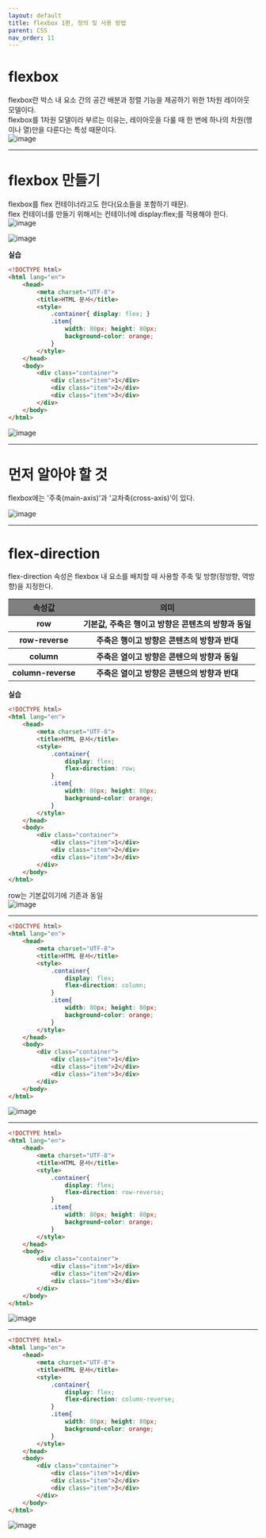 ```yaml
---
layout: default
title: flexbox 1편, 정의 및 사용 방법
parent: CSS
nav_order: 11
---
```


# flexbox  
flexbox란 박스 내 요소 간의 공간 배분과 정렬 기능을 제공하기 위한 1차원 레이아웃 모델이다.  
flexbox를 1차원 모델이라 부르는 이유는, 레이아웃을 다룰 때 한 번에 하나의 차원(행이나 열)만을 다룬다는 특성 때문이다.  
![image](https://github.com/jjsok73379/Java/assets/114732330/8d489e75-a933-42a1-a1b0-88c2eefb8895)  

<hr>  

# flexbox 만들기  
flexbox를 flex 컨테이너라고도 한다(요소들을 포함하기 때문).  
flex 컨테이너를 만들기 위해서는 컨테이너에 display:flex;를 적용해야 한다.  
![image](https://github.com/jjsok73379/Java/assets/114732330/619d3f9b-2522-4e57-9c6a-8d9c43f1b5fc)  

![image](https://github.com/jjsok73379/Java/assets/114732330/cfef40ec-27a2-49f8-b718-3d646312ab59)  

**실습**  
```html
<!DOCTYPE html>
<html lang="en">
    <head>
        <meta charset="UTF-8">
        <title>HTML 문서</title>
        <style>
            .container{ display: flex; }
            .item{
                width: 80px; height: 80px;
                background-color: orange;
            }
        </style>
    </head>
    <body>
        <div class="container">
            <div class="item">1</div>
            <div class="item">2</div>
            <div class="item">3</div>
        </div>
    </body>
</html>
```  
![image](https://github.com/jjsok73379/Java/assets/114732330/d9568570-3591-481f-b213-a5eb4779d0ce)  

<hr>  

# 먼저 알아야 할 것  
flexbox에는 '주축(main-axis)'과 '교차축(cross-axis)'이 있다.  

![image](https://github.com/jjsok73379/Java/assets/114732330/0487155e-5346-4712-9c28-879fef43edb1)  

<hr>  

# flex-direction  
flex-direction 속성은 flexbox 내 요소를 배치할 때 사용할 주축 및 방향(정방향, 역방향)을 지정한다.  

<table>
    <tr>
        <th style="background-color: gray;">속성값</th>
        <th style="background-color: gray;">의미</th>
    </tr>
    <tr>
        <th>row</th>
        <th>기본값, 주축은 행이고 방향은 콘텐츠의 방향과 동일</th>
    </tr>
    <tr>
        <th>row-reverse</th>
        <th>주축은 행이고 방향은 콘텐츠의 방향과 반대</th>
    </tr>
    <tr>
        <th>column</th>
        <th>주축은 열이고 방향은 콘텐으의 방향과 동일</th>
    </tr>
    <tr>
        <th>column-reverse</th>
        <th>주축은 열이고 방향은 콘텐으의 방향과 반대</th>
    </tr>
</table>  

**실습**  
````html
<!DOCTYPE html>
<html lang="en">
    <head>
        <meta charset="UTF-8">
        <title>HTML 문서</title>
        <style>
            .container{
                display: flex;
                flex-direction: row;
            }
            .item{
                width: 80px; height: 80px;
                background-color: orange;
            }
        </style>
    </head>
    <body>
        <div class="container">
            <div class="item">1</div>
            <div class="item">2</div>
            <div class="item">3</div>
        </div>
    </body>
</html>
````  
row는 기본값이기에 기존과 동일  
![image](https://github.com/jjsok73379/Java/assets/114732330/d9568570-3591-481f-b213-a5eb4779d0ce)  

<hr>  

```html
<!DOCTYPE html>
<html lang="en">
    <head>
        <meta charset="UTF-8">
        <title>HTML 문서</title>
        <style>
            .container{
                display: flex;
                flex-direction: column;
            }
            .item{
                width: 80px; height: 80px;
                background-color: orange;
            }
        </style>
    </head>
    <body>
        <div class="container">
            <div class="item">1</div>
            <div class="item">2</div>
            <div class="item">3</div>
        </div>
    </body>
</html>
```  
![image](https://github.com/jjsok73379/Java/assets/114732330/03808f0b-fd0e-43dd-955e-77a67b7bdf17)  

<hr>  

````html
<!DOCTYPE html>
<html lang="en">
    <head>
        <meta charset="UTF-8">
        <title>HTML 문서</title>
        <style>
            .container{
                display: flex;
                flex-direction: row-reverse;
            }
            .item{
                width: 80px; height: 80px;
                background-color: orange;
            }
        </style>
    </head>
    <body>
        <div class="container">
            <div class="item">1</div>
            <div class="item">2</div>
            <div class="item">3</div>
        </div>
    </body>
</html>
````  
![image](https://github.com/jjsok73379/Java/assets/114732330/ec15cee1-05f5-4e15-b8b5-eede1b0df579)  

<hr>  

```html
<!DOCTYPE html>
<html lang="en">
    <head>
        <meta charset="UTF-8">
        <title>HTML 문서</title>
        <style>
            .container{
                display: flex;
                flex-direction: column-reverse;
            }
            .item{
                width: 80px; height: 80px;
                background-color: orange;
            }
        </style>
    </head>
    <body>
        <div class="container">
            <div class="item">1</div>
            <div class="item">2</div>
            <div class="item">3</div>
        </div>
    </body>
</html>
```  
![image](https://github.com/jjsok73379/Java/assets/114732330/f69847e1-67af-426f-afe4-71f47072c275)